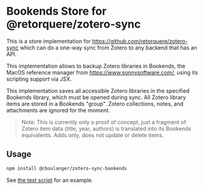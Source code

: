 # Bookends Store for @retorquere/zotero-sync

This is a store implementation for https://github.com/retorquere/zotero-sync
which can do a one-way sync from Zotero to any backend that has an API.

This implementation allows to backup Zotero libraries in Bookends, the MacOS
reference manager from https://www.sonnysoftware.com/, using its  
scripting support via JSX.   

This implementation saves all accessible Zotero libraries in the specified
Bookends library, which must be opened during sync. All Zotero library items are
stored in a Bookends "group". Zotero collections, notes, and attachments are
ignored for the moment.

> Note: This is currently only a proof of concept, just a fragment of Zotero item data
(title, year, authors) is translated into its Bookends equivalents. Adds only,
does not update or delete items.


## Usage

```bash
npm install @cboulanger/zotero-sync-bookends
```

See [the test script](test.ts) for an example.
